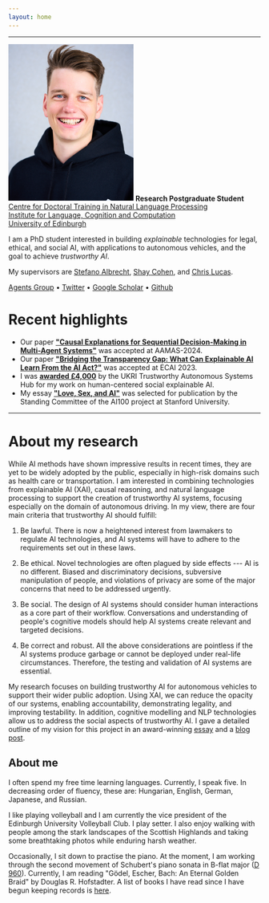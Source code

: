 ```yaml
---
layout: home
---
```

<hr />
<div class="intro">
    <img src="assets/portrait.jpg" alt="Portrait of Balint" width="250" class="header_img" />
    <strong>Research Postgraduate Student</strong><br />
    <a href="https://edinburghnlp.inf.ed.ac.uk/cdt/">Centre for Doctoral Training in Natural Language Processing</a><br />
    <a href="http://www.ilcc.inf.ed.ac.uk/">Institute for Language, Cognition and Computation</a><br />
    <a href="https://www.ed.ac.uk/">University of Edinburgh</a>
    <p>
    I am a PhD student interested in building <em>explainable</em> technologies for legal, ethical, and social AI, with applications to autonomous vehicles, and the goal to achieve <em>trustworthy AI</em>.
    </p>
    <p>
    My supervisors are <a href="https://agents.inf.ed.ac.uk/stefano-albrecht/">Stefano Albrecht</a>, <a href="https://homepages.inf.ed.ac.uk/scohen/">Shay Cohen</a>, and <a href="https://homepages.inf.ed.ac.uk/clucas2/">Chris Lucas</a>.
    </p>
    <span>
    <a href="https://agents.inf.ed.ac.uk/">Agents Group</a>
    &bull;
    <a href="https://twitter.com/CubeCC/">Twitter</a>
    &bull;
    <a href="https://scholar.google.com/citations?user=fLyES3oAAAAJ">Google Scholar</a>
    &bull;
    <a href="https://github.com/gyevnarb/">Github</a>
    </span>
</div>

# Recent highlights
- Our paper **["Causal Explanations for Sequential Decision-Making in Multi-Agent Systems"](https://arxiv.org/abs/2302.10809)** was accepted at AAMAS-2024.
- Our paper **["Bridging the Transparency Gap: What Can Explainable AI Learn From the AI Act?"](https://arxiv.org/abs/2302.10766)** was accepted at ECAI 2023.
- I was **[awarded £4,000](https://tas.ac.uk/skills/early-career-researcher-awards/)** by the UKRI Trustworthy Autonomous Systems Hub for my work on human-centered social explainable AI.
- My essay **["Love, Sex, and AI"](assets/essay_lovesexai.pdf)** was selected for publication by the Standing Committee of the AI100 project at Stanford University.

<hr />

# About my research
While AI methods have shown impressive results in recent times, they are yet to be widely adopted by the public, especially in high-risk domains such as health care or transportation.
I am interested in combining technologies from explainable AI (XAI), causal reasoning, and natural language processing to support the creation of trustworthy AI systems, focusing especially on the domain of autonomous driving.
In my view, there are four main criteria that trustworthy AI should fulfill:

1. Be lawful. 
There is now a heightened interest from lawmakers to regulate AI technologies, and AI systems will have to adhere to the requirements set out in these laws.

2. Be ethical.
Novel technologies are often plagued by side effects --- AI is no different.
Biased and discriminatory decisions, subversive manipulation of people, and violations of privacy are some of the major concerns that need to be addressed urgently.

3. Be social.
The design of AI systems should consider human interactions as a core part of their workflow.
Conversations and understanding of people's cognitive models should help AI systems create relevant and targeted decisions.

4. Be correct and robust. 
All the above considerations are pointless if the AI systems produce garbage or cannot be deployed under real-life circumstances.
Therefore, the testing and validation of AI systems are essential.

My research focuses on building trustworthy AI for autonomous vehicles to support their wider public adoption.
Using XAI, we can reduce the opacity of our systems, enabling accountability, demonstrating legality, and improving testability.
In addition, cognitive modelling and NLP technologies allow us to address the social aspects of trustworthy AI.
I gave a detailed outline of my vision for this project in an award-winning [essay](assets/IEEE_ITS_Essay.pdf) and a [blog post](https://agents.inf.ed.ac.uk/blog/explainable-autonomous-vehicle-intelligence/).


## About me

I often spend my free time learning languages. Currently, I speak five. In decreasing order of fluency, these are: Hungarian, English, German, Japanese, and Russian.

I like playing volleyball and I am currently the vice president of the Edinburgh University Volleyball Club.
I play setter.
I also enjoy walking with people among the stark landscapes of the Scottish Highlands and taking some breathtaking photos while enduring harsh weather.

Occasionally, I sit down to practise the piano.
At the moment, I am working through the second movement of Schubert's piano sonata in B-flat major ([D 960](https://youtu.be/MAZ8PA5_gVA)).
Currently, I am reading "Gödel, Escher, Bach: An Eternal Golden Braid" by Douglas R. Hofstadter. 
A list of books I have read since I have begun keeping records is [here](https://www.goodreads.com/review/list/62432429?sort=date_read).
